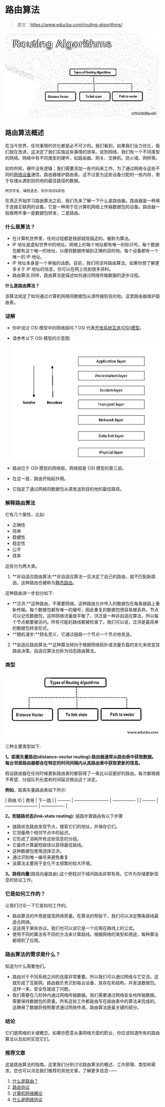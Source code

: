 # 路由算法

> 原文：<https://www.educba.com/routing-algorithms/>

![Routing Algorithms](img/1104ea87bd142bb7193b03b48166968d.png)



## 路由算法概述

在当今世界，任何事情的优化都是必不可少的。我们看到，如果我们全力优化，我们就在改进，这决定了我们实施这些事情的效率。说到网络，我们有一个不同类型的网络。网络中有不同类型的硬件，如路由器、网关、交换机、防火墙、网桥等。

如你所知，硬件没有逻辑；我们需要添加一些代码来工作。为了通过网络与这些不同的[网络设备](https://www.educba.com/networking-devices/)通信，路由器维护路由表。这不过是为这些设备分配的一些内存，用于存储从源到目的地的最佳路径的数据。

<small>网页开发、编程语言、软件测试&其他</small>

在真正开始学习路由算法之前，我们先来了解一下什么是路由器。路由器是一种用于连接互联网的设备。它是一种用于在计算机网络上传输数据包的设备。路由器一般做两件事一是数据包转发，二是路由。

### 什么是算法？

*   在计算机世界里，任何过程都是按部就班描述的。被称为算法。
*   IP 地址是虚拟世界中的地址。网络上的每个地址都有唯一的标识号。每个数据包都有这个唯一的地址，以便将数据传输到正确的目的地。每个设备都有一个唯一的 IP 地址。
*   IP 地址本身是一个单独的话题。目前，我们将坚持路由算法。如果你想了解更多关于 IP 地址的信息，你可以在网上找到很多资料。
*   路由算法:同样，路由算法是描述如何通过网络传输数据的逐步过程。

**什么是路由算法？**

该算法规定了如何通过计算机网络将数据包从源传输到目的地。这里路由器维护路由表。

### 谅解

*   你听说过 OSI 模型中的网络层吗？OSI 代表[开放系统互连(OSI)模型](https://www.educba.com/what-is-osi-model/)。
*   请参考以下 OSI 模型的示意图:![Routing Algo1](img/6c14258a2287c8226a663a1a029fec4e.png)

    

*   路由位于 OSI 模型的网络层。网络层是 OSI 模型的第三层。
*   在这一层，路由开始起作用。
*   它指定了通过网络将数据包从源发送到目的地的最佳路径。

### 解释路由算法

它有几个属性，比如:

*   正确性
*   简单
*   稳健性
*   稳定性
*   公平
*   效率

这些分为两大类。

1.  **非自适应路由算法:**非自适应算法一旦决定了自己的路由，就不匹配新路由。这种路由也被称为[静态路由](https://www.educba.com/what-is-static-routing/)。

这种路由进一步划分如下:

*   **泛洪:**这种路由，不需要网络。这种路由允许传入的数据包在每条链路上重新传输。每个数据包都有唯一的编号，因此重复的数据包很容易被丢弃。节点可以记住数据包，这样网络流量就平衡了。洪泛是一种非自适应算法，所以每个节点都要被访问。所有可能的路线都被检查了。我们可以说，泛洪是最简单的数据包转发形式。
*   **随机漫步:**顾名思义，它通过链路一个节点一个节点地发送。

2.  **自适应路由算法:**这种算法倾向于根据网络拓扑或流量负载的变化来改变其路由决策。自适应算法也称为动态路由算法。

### 类型

![Types of Routing Algorithms](img/aca613b91a6f2ab3d54a37a3382e7c4a.png)



三种主要类型如下:

**1。距离矢量路由(distance-vector routing):路由器通常从路由表中获取数据。每台邻居路由器都会在特定的时间间隔内从其路由表中获取更新的信息。**

假设路由器在任何时候更新路由表时都获得了一条比以前更好的路由。每次都根据不希望、分组队列长度和时间延迟做出这个决定。

**例如**。距离矢量路由表如下所示:

| 网络 ID | 费用 | 下一跳 |
| ——— | ———————— | —————- |
| ——— | ———————– | —————- |

**2。到链路状态(link-state routing):** 链路步骤路由有以下步骤

*   链路状态路由发现节点，搜索它们的地址，并保存它们。
*   它测量两个相邻节点中的延迟。
*   它形成了消耗所有这些信息的分组。
*   它最终计算最短路径以获得最佳路线。
*   这种数据包使用选择泛洪。
*   通过识别唯一编号来避免重复
*   该算法主要用于变化不太频繁的较大环境。

**3。路径向量**(路径向量路由):这个例程对于域间路由非常有用。它作为存储更新信息的协议工作。

### 它是如何工作的？

让我们讨论一下它是如何工作的。

*   路由算法的作用是提高网络质量。在算法的帮助下，我们可以决定哪条路线最适合网络。
*   这适用于某些协议。我们也可以说它是一个应用在路线上的公式。
*   使用不同的算法有不同的方法来计算路线。根据网络的类型和用途，每种算法都得到了应用。

### 路由算法的需求是什么？

知道为什么需要他们。

*   路由对于不同系统之间的连接非常重要。所以我们可以通过网络与它交流。这就形成了互联网。路由器负责识别每台设备、其存在和结构，并发送数据包。这样一来，安全性就成了问题。
*   我们需要在几秒钟内通过网络传输数据。我们需要通过网络安全地传输数据。需要保持数据包的质量。所有这些工作都是由写在路由表中的算法来完成的。这确保了数据将按照要求通过网络传递。路由算法是最关键的部分。

### 结论

它们是网络的关键概念。如果你愿意从事网络方面的职业，你应该知道所有的路由算法以及如何实现它们。

### 推荐文章

这是路由算法的指南。这里我们分别讨论路由算法的概述、工作原理、类型和需求。您也可以浏览我们推荐的其他文章，了解更多信息——

1.  [什么是路由？](https://www.educba.com/what-is-routing/)
2.  [路由协议](https://www.educba.com/routing-protocol/)
3.  [计算机网络概论](https://www.educba.com/introduction-to-computer-network/)
4.  [什么是网络协议](https://www.educba.com/what-is-networking-protocols/)





